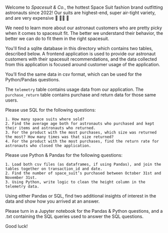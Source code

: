 Welcome to <em>Spacesuit & Co.</em>, the hottest Space Suit fashion brand outfitting astronauts since 2022! 
Our suits are highest-end, super air-tight variety, and are very expensive 🚀 🧑‍🚀 💸

We need to learn more about our astronaut customers who are pretty picky when it comes to spacesuit fit. The better we understand their behavior, the better we can do to fit them in the right spacesuit.

You'll find a sqlite database in this directory which contains two tables, described below. A frontend application is used to provide our astronaut customers with their spacesuit recommendations, and the data collected from this application is focused around customer usage of the application.

You’ll find the same data in csv format, which can be used for the Python/Pandas questions.

The `telemetry` table contains usage data from our application.
The `purchase_return` table contains purchase and return data for those same users. 

Please use SQL for the following questions:

    1. How many space suits where sold?
    2. Find the average age both for astronauts who purchased and kept their items and astronauts who returned.
    3. For the product with the most purchases, which size was returned the most? How many times was that size returned?
    4. For the product with the most purchases, find the return rate for astronauts who closed the application.

Please use Python & Pandas for the following questions:

    1. Load both csv files (as dataframes, if using Pandas), and join the tables together on transaction_id and date.
    2. Find the number of space_suit’s purchased between October 31st and November 31st.
    3. Using Python, write logic to clean the height column in the telemetry data.

Using either Pandas or SQL, find two additional insights of interest in the data and show how you arrived at an answer.

Please turn in a Jupyter notebook for the Pandas & Python questions, and a .txt containing the SQL queries used to answer the SQL questions.

Good luck!
